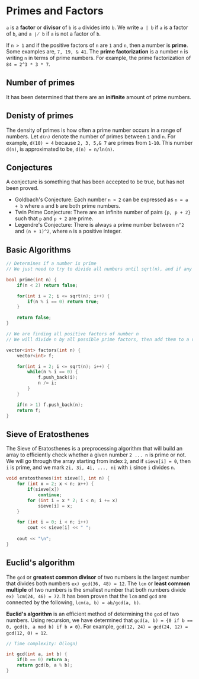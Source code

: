 # Primes and Factors

`a` is a **factor** or **divisor** of `b` is `a` divides into `b`. We write `a | b` if `a` is a factor of `b`, and `a ∤ b` if `a` is not a factor of `b`.

If `n > 1` and if the positive factors of `n` are `1` and `n`, then a number is **prime**. Some examples are, `7, 19, & 41`. The **prime factorization** is a number `n` is writing `n` in terms of prime numbers. For example, the prime factorization of `84 = 2^3 * 3 * 7`.

## Number of primes

It has been determined that there are an **inifinite** amount of prime numbers.

## Denisty of primes

The density of primes is how often a prime number occurs in a range of numbers. Let `d(n)` denote the number of primes between `1` and `n`. For example, `d(10) = 4` because `2, 3, 5,& 7` are primes from `1-10`. This number `d(n)`, is approximated to be, `d(n) = n/ln(n)`.

## Conjectures

A conjecture is something that has been accepted to be true, but has not been proved.

- Goldbach's Conjecture: Each number `n > 2` can be expressed as `n = a + b` where `a` and `b` are both prime numbers.
- Twin Prime Conjecture: There are an infinite number of pairs `{p, p + 2}` such that `p` and `p + 2` are prime.
- Legendre's Conjecture: There is always a prime number between `n^2` and `(n + 1)^2`, where `n` is a positive integer.

## Basic Algorithms

```cpp
// Determines if a number is prime
// We just need to try to divide all numbers until sqrt(n), and if any are divisible, then the number is not prime

bool prime(int n) {
    if(n < 2) return false;

    for(int i = 2; i <= sqrt(n); i++) {
        if(n % i == 0) return true;
    }

    return false;
}
```

```cpp
// We are finding all positive factors of number n
// We will divide n by all possible prime factors, then add them to a vector if the remainder is 0

vector<int> factors(int n) {
    vector<int> f;

    for(int i = 2; i <= sqrt(n); i++) {
        while(n % i == 0) {
            f.push_back(i);
            n /= i;
        }
    }

    if(n > 1) f.push_back(n);
    return f;
}

```

## Sieve of Eratosthenes

The Sieve of Eratosthenes is a preprocessing algorithm that will build an array to efficiently check whether a given number `2 ... n` is prime or not. We will go through the array starting from index `2`, and if `sieve[i] = 0`, then `i` is prime, and we mark `2i, 3i, 4i, ..., ni` with `i` since `i` divides `n`.

```cpp
void eratosthenes(int sieve[], int n) {
    for (int x = 2; x < n; x++) {
        if(sieve[x])
            continue;
        for (int i = x * 2; i < n; i += x)
            sieve[i] = x;
    }

    for (int i = 0; i < n; i++) 
        cout << sieve[i] << " ";
    
    cout << "\n";
}
```

## Euclid's algorithm
The `gcd` or **greatest common divisor** of two numbers is the largest number that divides both numbers `ex) gcd(36, 48) = 12`. The `lcm` or **least common multiple** of two numbers is the smallest number that both numbers divide `ex) lcm(24, 46) = 72`. It has been proven that the `lcm` and `gcd` are connected by the following, `lcm(a, b) = ab/gcd(a, b)`.

**Euclid's algorithm** is an efficient method of determining the `gcd` of two numbers. Using recursion, we have determined that `gcd(a, b) = {0 if b == 0, gcd(b, a mod b) if b ≠ 0}`. For example, `gcd(12, 24) = gcd(24, 12) = gcd(12, 0) = 12`.

```cpp
// Time complexity: O(logn)

int gcd(int a, int b) {
    if(b == 0) return a;
    return gcd(b, a % b);
}
```